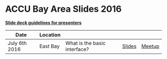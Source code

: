 # ACCU Bay Area Slides 2016 

**[Slide deck guidelines for presenters](https://github.com/accuBayArea/accu_bay_area_slides_2016/blob/master/SLIDE_DECK_GUIDELINES.md)**

| Date          | Location |                              |                                                                                                                    |                                                                                  |
|---------------|----------|------------------------------|--------------------------------------------------------------------------------------------------------------------|----------------------------------------------------------------------------------|
| July 6th 2016 | East Bay | What is the basic interface? | [Slides](https://github.com/accuBayArea/accu_bay_area_slides_2016/raw/master/july/what_is_the_basic_interface.pdf) | [Meetup](http://www.meetup.com/SFBay-Association-of-C-C-Users/events/231781602/) |


